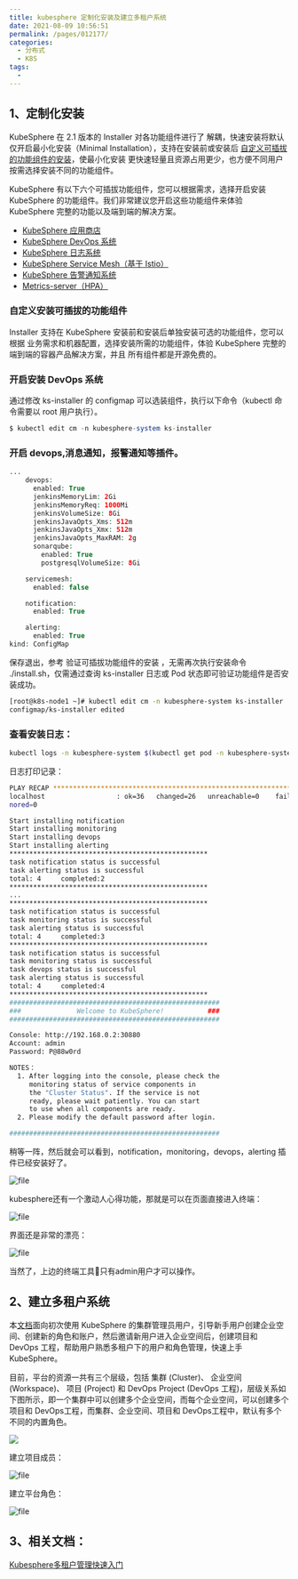 ```yaml
---
title: kubesphere 定制化安装及建立多租户系统
date: 2021-08-09 10:56:51
permalink: /pages/012177/
categories:
  - 分布式
  - K8S
tags:
  - 
---
```

## 1、定制化安装

KubeSphere 在 2.1 版本的 Installer 对各功能组件进行了 解耦，快速安装将默认仅开启最小化安装（Minimal Installation），支持在安装前或安装后 [自定义可插拔的功能组件的安装](https://v2-1.docs.kubesphere.io/docs/zh-CN/installation/intro/#自定义安装可插拔的功能组件)，使最小化安装 更快速轻量且资源占用更少，也方便不同用户 按需选择安装不同的功能组件。



KubeSphere 有以下六个可插拔功能组件，您可以根据需求，选择开启安装 KubeSphere 的功能组件。我们非常建议您开启这些功能组件来体验 KubeSphere 完整的功能以及端到端的解决方案。

- [KubeSphere 应用商店](https://v2-1.docs.kubesphere.io/docs/zh-CN/installation/install-openpitrix)
- [KubeSphere DevOps 系统](https://v2-1.docs.kubesphere.io/docs/zh-CN/installation/install-devops)
- [KubeSphere 日志系统](https://v2-1.docs.kubesphere.io/docs/zh-CN/installation/install-logging)
- [KubeSphere Service Mesh（基于 Istio）](https://v2-1.docs.kubesphere.io/docs/zh-CN/installation/install-servicemesh)
- [KubeSphere 告警通知系统](https://v2-1.docs.kubesphere.io/docs/zh-CN/installation/pluggable-components/install-alert-notification)
- [Metrics-server（HPA）](https://v2-1.docs.kubesphere.io/docs/zh-CN/installation/pluggable-components/instal-metrics-server)



### **自定义安装可插拔的功能组件**

Installer 支持在 KubeSphere 安装前和安装后单独安装可选的功能组件，您可以根据 业务需求和机器配置，选择安装所需的功能组件，体验 KubeSphere 完整的端到端的容器产品解决方案，并且 所有组件都是开源免费的。



### 开启安装 DevOps 系统

通过修改 ks-installer 的 configmap 可以选装组件，执行以下命令（kubectl 命令需要以 root 用户执行）。

```php
$ kubectl edit cm -n kubesphere-system ks-installer
```

### 开启 devops,消息通知，报警通知等插件。

```php
...
    devops:
      enabled: True
      jenkinsMemoryLim: 2Gi
      jenkinsMemoryReq: 1000Mi
      jenkinsVolumeSize: 8Gi
      jenkinsJavaOpts_Xms: 512m
      jenkinsJavaOpts_Xmx: 512m
      jenkinsJavaOpts_MaxRAM: 2g
      sonarqube:
        enabled: True
        postgresqlVolumeSize: 8Gi

    servicemesh:
      enabled: false

    notification:
      enabled: True

    alerting:
      enabled: True
kind: ConfigMap
```

保存退出，参考 验证可插拔功能组件的安装 ，无需再次执行安装命令 ./install.sh，仅需通过查询 ks-installer 日志或 Pod 状态即可验证功能组件是否安装成功。

```bash
[root@k8s-node1 ~]# kubectl edit cm -n kubesphere-system ks-installer
configmap/ks-installer edited
```

### 查看安装日志：

```bash
kubectl logs -n kubesphere-system $(kubectl get pod -n kubesphere-system -l app=ks-install -o jsonpath='{.items[0].metadata.name}') -f
```

日志打印记录：

```bash
PLAY RECAP *********************************************************************
localhost                  : ok=36   changed=26   unreachable=0    failed=0    skipped=12   rescued=0    ig
nored=0   

Start installing notification
Start installing monitoring
Start installing devops
Start installing alerting
**************************************************
task notification status is successful
task alerting status is successful
total: 4     completed:2
**************************************************
...
**************************************************
task notification status is successful
task monitoring status is successful
task alerting status is successful
total: 4     completed:3
**************************************************
task notification status is successful
task monitoring status is successful
task devops status is successful
task alerting status is successful
total: 4     completed:4
**************************************************
#####################################################
###              Welcome to KubeSphere!           ###
#####################################################

Console: http://192.168.0.2:30880
Account: admin
Password: P@88w0rd

NOTES：
  1. After logging into the console, please check the
     monitoring status of service components in
     the "Cluster Status". If the service is not
     ready, please wait patiently. You can start
     to use when all components are ready.
  2. Please modify the default password after login.

#####################################################
```

稍等一阵，然后就会可以看到，notification，monitoring，devops，alerting 插件已经安装好了。

![file](https://gitee.com/SaulJWu/blog-images/raw/master/images/20210809112910.png)

kubesphere还有一个激动人心得功能，那就是可以在页面直接进入终端：

![file](https://gitee.com/SaulJWu/blog-images/raw/master/images/20210809112927.png)

界面还是非常的漂亮：

![file](http://digtime.cn/uploads/images/202009/29/1/WOZWD6HHHA.png)

当然了，上边的终端工具🔨只有admin用户才可以操作。

## 2、建立多租户系统

本[文档](https://v2-1.docs.kubesphere.io/docs/zh-CN/quick-start/admin-quick-start/)面向初次使用 KubeSphere 的集群管理员用户，引导新手用户创建企业空间、创建新的角色和账户，然后邀请新用户进入企业空间后，创建项目和 DevOps 工程，帮助用户熟悉多租户下的用户和角色管理，快速上手 KubeSphere。

目前，平台的资源一共有三个层级，包括 集群 (Cluster)、 企业空间 (Workspace)、 项目 (Project) 和 DevOps Project (DevOps 工程)，层级关系如下图所示，即一个集群中可以创建多个企业空间，而每个企业空间，可以创建多个项目和 DevOps工程，而集群、企业空间、项目和 DevOps工程中，默认有多个不同的内置角色。

![](https://gitee.com/SaulJWu/blog-images/raw/master/images/20210809134520.png)

建立项目成员：

![file](https://gitee.com/SaulJWu/blog-images/raw/master/images/20210809113203.png)

建立平台角色：

![file](https://gitee.com/SaulJWu/blog-images/raw/master/images/20210809113149.png)

## 3、相关文档：

[Kubesphere多租户管理快速入门](https://v2-1.docs.kubesphere.io/docs/zh-CN/quick-start/admin-quick-start/)

